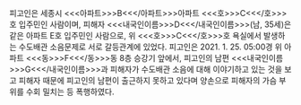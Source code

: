 피고인은 세종시 <<<아파트>>>B<<</아파트>>>아파트 <<<호>>>C<<</호>>>호 입주민인 사람이며, 피해자 <<<내국인이름>>>D<<</내국인이름>>>(남, 35세)은 같은 아파트 E호 입주민인 사람으로, 위 <<<호>>>C<<</호>>>호 욕실에서 발생하는 수도배관 소음문제로 서로 갈등관계에 있었다.
피고인은 2021. 1. 25. 05:00경 위 아파트 <<<동>>>F<<</동>>>동 8층 승강기 앞에서, 피고인의 남편 <<<내국인이름>>>G<<</내국인이름>>>과 피해자가 수도배관 소음에 대해 이야기하고 있는 것을 보고 피해자 때문에 피고인의 남편이 출근하지 못하고 있다며 양손으로 피해자의 가슴 부위를 수회 밀치는 등 폭행하였다.